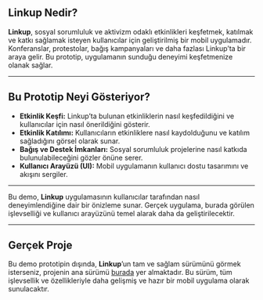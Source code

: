 ## Linkup Nedir?

**Linkup**, sosyal sorumluluk ve aktivizm odaklı etkinlikleri keşfetmek, katılmak ve katkı sağlamak isteyen kullanıcılar için geliştirilmiş bir mobil uygulamadır. Konferanslar, protestolar, bağış kampanyaları ve daha fazlası Linkup’ta bir araya gelir. Bu prototip, uygulamanın sunduğu deneyimi keşfetmenize olanak sağlar.

---

## Bu Prototip Neyi Gösteriyor?

- **Etkinlik Keşfi:** Linkup’ta bulunan etkinliklerin nasıl keşfedildiğini ve kullanıcılar için nasıl önerildiğini gösterir.
- **Etkinlik Katılımı:** Kullanıcıların etkinliklere nasıl kaydolduğunu ve katılım sağladığını görsel olarak sunar.
- **Bağış ve Destek İmkanları:** Sosyal sorumluluk projelerine nasıl katkıda bulunulabileceğini gözler önüne serer.
- **Kullanıcı Arayüzü (UI):** Mobil uygulamanın kullanıcı dostu tasarımını ve akışını sergiler.

---

Bu demo, **Linkup** uygulamasının kullanıcılar tarafından nasıl deneyimlendiğine dair bir önizleme sunar. Gerçek uygulama, burada görülen işlevselliği ve kullanıcı arayüzünü temel alarak daha da geliştirilecektir.

---

## Gerçek Proje

Bu demo prototipin dışında, **Linkup**’un tam ve sağlam sürümünü görmek isterseniz, projenin ana sürümü [burada](https://github.com/ricoglr/Linkup) yer almaktadır. Bu sürüm, tüm işlevsellik ve özellikleriyle daha gelişmiş ve hazır bir mobil uygulama olarak sunulacaktır.
